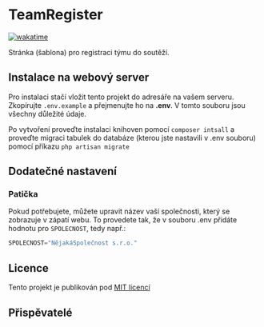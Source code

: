 # TeamRegister

[![wakatime](https://wakatime.com/badge/user/bf7a188a-bb73-4aa0-af09-654269bec427/project/018c6ead-fc4b-4240-91d0-2b566bdffa3f.svg)](https://github.com/ultronstudio/TeamRegister)

Stránka (šablona) pro registraci týmu do soutěží.

## Instalace na webový server

Pro instalaci stačí vložit tento projekt do adresáře na vašem serveru. Zkopírujte `.env.example` a přejmenujte ho na **.env**. V tomto souboru jsou všechny důležité údaje.

Po vytvoření proveďte instalaci knihoven pomocí `composer intsall` a proveďte migraci tabulek do databáze (kterou jste nastavili v .env souboru) pomocí příkazu `php artisan migrate`

## Dodatečné nastavení

### Patička

Pokud potřebujete, můžete upravit název vaší společnosti, který se zobrazuje v zápatí webu. To provedete tak, že v souboru .env přidáte hodnotu pro `SPOLECNOST`, tedy např.:

```cs
SPOLECNOST="NějakáSpolečnost s.r.o."
```

## Licence

Tento projekt je publikován pod [MIT licencí](http://opensource.org/licenses/MIT)

## Přispěvatelé

<!-- ALL-CONTRIBUTORS-LIST:START -->
<!-- prettier-ignore-start -->
<!-- markdownlint-disable -->

<!-- markdownlint-restore -->
<!-- prettier-ignore-end -->

<!-- ALL-CONTRIBUTORS-LIST:END -->
